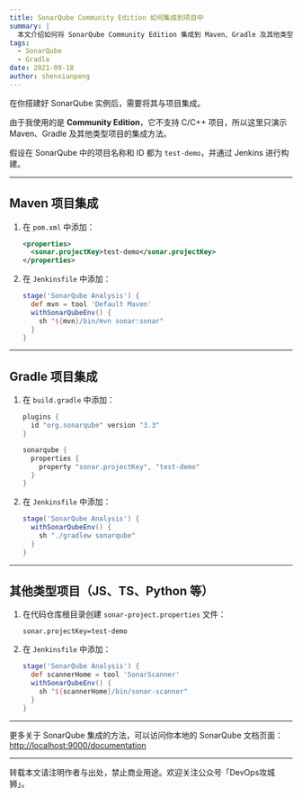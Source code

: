 ```yaml
---
title: SonarQube Community Edition 如何集成到项目中
summary: |
  本文介绍如何将 SonarQube Community Edition 集成到 Maven、Gradle 及其他类型项目中，包括必要的配置和 Jenkins 流水线示例。
tags:
  - SonarQube
  - Gradle
date: 2021-09-18
author: shenxianpeng
---
```


在你搭建好 SonarQube 实例后，需要将其与项目集成。

由于我使用的是 **Community Edition**，它不支持 C/C++ 项目，所以这里只演示 Maven、Gradle 及其他类型项目的集成方法。

假设在 SonarQube 中的项目名称和 ID 都为 `test-demo`，并通过 Jenkins 进行构建。

---

## Maven 项目集成

1. 在 `pom.xml` 中添加：

    ```xml
    <properties>
      <sonar.projectKey>test-demo</sonar.projectKey>
    </properties>
    ```

2. 在 `Jenkinsfile` 中添加：

    ```groovy
    stage('SonarQube Analysis') {
      def mvn = tool 'Default Maven'
      withSonarQubeEnv() {
        sh "${mvn}/bin/mvn sonar:sonar"
      }
    }
    ```

---

## Gradle 项目集成

1. 在 `build.gradle` 中添加：

    ```gradle
    plugins {
      id "org.sonarqube" version "3.3"
    }

    sonarqube {
      properties {
        property "sonar.projectKey", "test-demo"
      }
    }
    ```

2. 在 `Jenkinsfile` 中添加：

    ```groovy
    stage('SonarQube Analysis') {
      withSonarQubeEnv() {
        sh "./gradlew sonarqube"
      }
    }
    ```

---

## 其他类型项目（JS、TS、Python 等）

1. 在代码仓库根目录创建 `sonar-project.properties` 文件：

    ```text
    sonar.projectKey=test-demo
    ```

2. 在 `Jenkinsfile` 中添加：

    ```groovy
    stage('SonarQube Analysis') {
      def scannerHome = tool 'SonarScanner'
      withSonarQubeEnv() {
        sh "${scannerHome}/bin/sonar-scanner"
      }
    }
    ```

---

更多关于 SonarQube 集成的方法，可以访问你本地的 SonarQube 文档页面：  
[http://localhost:9000/documentation](http://localhost:9000/documentation)

---

转载本文请注明作者与出处，禁止商业用途。欢迎关注公众号「DevOps攻城狮」。
